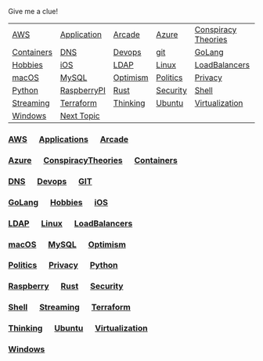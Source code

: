 Give me a clue! 

<table>

<tr>
<td> <a href="aws/">AWS</a> </td>
<td> <a href="app/">Application</a> </td>
<td> <a href="arcade/">Arcade</a> </td>
<td> <a href="azure/">Azure</a> </td>
<td> <a href="conspiracies/">Conspiracy Theories</a> </td>
</tr>

<tr>
<td> <a href="https://que.tips/containers/">Containers</a> </td>
<td> <a href="dns/index.md">DNS</a> </td>
<td> <a href="devops/index.md">Devops</a> </td>
<td> <a href="git/index.md">git</a> </td>
<td> <a href="golang/index.md">GoLang</a> </td>
</tr>

<tr>
<td> <a href="hobbies/index.md">Hobbies</a> </td>
<td> <a href="ios/index.md">iOS</a> </td>
<td> <a href="ldap/index.md">LDAP</a> </td>
<td> <a href="linux/index.md">Linux</a> </td>
<td> <a href="lb/index.md">LoadBalancers</a> </td>
</tr>

<tr>
<td> <a href="macos/index.md">macOS</a> </td>
<td> <a href="mysql/index.md">MySQL</a> </td>
<td> <a href="optimism/index.md">Optimism</a> </td>
<td> <a href="politics/index.md">Politics</a> </td>
<td> <a href="privacy/index.md">Privacy</a> </td>
</tr>

<td> <a href="python/index.md">Python</a> </td>
<td> <a href="raspberry/index.md">RaspberryPI</a> </td>
<td> <a href="rust/index.md">Rust</a> </td>
<td> <a href="security/index.md">Security</a> </td>
<td> <a href="shell/index.md">Shell</a> </td>
</tr>

<tr>
<td> <a href="streaming/index.md">Streaming</a> </td>
<td> <a href="terraform/index.md">Terraform</a> </td>
<td> <a href="thinking/index.md">Thinking</a> </td>
<td> <a href="ubuntu/index.md">Ubuntu</a> </td>
<td> <a href="virt/index.md">Virtualization</a> </td>
</tr>

<tr>
<td> <a href="windows/index.md">Windows</a> </td>
<td> <a href="next/index.md">Next Topic</a> </td>
</tr>

</table>

### [AWS](aws/index.md) &emsp; [Applications](apps/index.md) &emsp; [Arcade](arcade/index.md)
### [Azure](azure/index.md) &emsp; [ConspiracyTheories](conspiracies/index.md) &emsp; [Containers](containers/index.md)
### [DNS](dns/index.md) &emsp; [Devops](devops/index.md) &emsp; [GIT](git/index.md)

### [GoLang](golang/index.md)  &emsp; [Hobbies](hobbies/index.md) &emsp; [iOS](ios/index.md)
### [LDAP](ldap/index.md) &emsp; [Linux](linux/index.md) &emsp; [LoadBalancers](lb/index.md)
### [macOS](macos/index.md) &emsp; [MySQL](mysql/index.md) &emsp; [Optimism](optimism/index.md)

### [Politics](politics/index.md) &emsp; [Privacy](privacy/index.md) &emsp; [Python](python/index.md)
### [Raspberry](raspberry/index.md) &emsp; [Rust](rust/index.md) &emsp; [Security](security/index.md)
### [Shell](shell/index.md) &emsp; [Streaming](streaming/index.md) &emsp; [Terraform](terraform/index.md)

### [Thinking](thinking/index.md) &emsp; [Ubuntu](ubuntu/index.md) &emsp; [Virtualization](virt/index.md)
### [Windows](windows/index.md)
